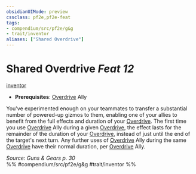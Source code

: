 ```yaml
---
obsidianUIMode: preview
cssclass: pf2e,pf2e-feat
tags:
- compendium/src/pf2e/g&g
- trait/inventor
aliases: ["Shared Overdrive"]
---
```

# Shared Overdrive  *Feat 12*  
[inventor](/rules/traits/inventor-g-g.md)  

- **Prerequisites**: [Overdrive](/rules/actions/overdrive-g-g.md) Ally

You've experimented enough on your teammates to transfer a substantial number of powered-up gizmos to them, enabling one of your allies to benefit from the full effects and duration of your [Overdrive](/rules/actions/overdrive-g-g.md). The first time you use [Overdrive](/rules/actions/overdrive-g-g.md) Ally during a given [Overdrive](/rules/actions/overdrive-g-g.md), the effect lasts for the remainder of the duration of your [Overdrive](/rules/actions/overdrive-g-g.md), instead of just until the end of the target's next turn. Any further uses of [Overdrive](/rules/actions/overdrive-g-g.md) Ally during the same [Overdrive](/rules/actions/overdrive-g-g.md) have their normal duration, per [Overdrive](/rules/actions/overdrive-g-g.md) Ally.

*Source: Guns & Gears p. 30*  
%% #compendium/src/pf2e/g&g #trait/inventor %%